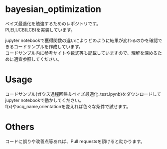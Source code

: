 # bayesian_optimization
ベイズ最適化を勉強するためのレポジトリです。  
PI,EI,UCB(LCB)を実装しています。

jupyter notebookで獲得関数の違いによりどのように結果が変わるのかを確認できるコードサンプルを作成しています。  
コードサンプル内に参考サイトや数式等も記載していますので、理解を深めるために適宜参照してください。

# Usage
コードサンプル(ガウス過程回帰＆ベイズ最適化_test.ipynb)をダウンロードしてjupyter notebookで動かしてください。  
f(x)やacq_name,orientationを変えれば色々な条件で試せます。

# Others
コードに誤りや改善点等あれば、Pull requestsを頂けると助かります。
